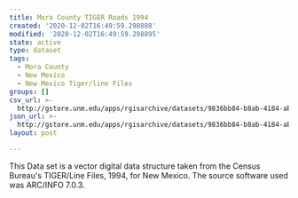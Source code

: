 ```yaml
---
title: Mora County TIGER Roads 1994
created: '2020-12-02T16:49:59.298888'
modified: '2020-12-02T16:49:59.298895'
state: active
type: dataset
tags:
  - Mora County
  - New Mexico
  - New Mexico Tiger/line Files
groups: []
csv_url: >-
  http://gstore.unm.edu/apps/rgisarchive/datasets/9836bb84-b8ab-4184-ab41-a81391c6e0da/tlf233shp.derived.csv
json_url: >-
  http://gstore.unm.edu/apps/rgisarchive/datasets/9836bb84-b8ab-4184-ab41-a81391c6e0da/tlf233shp.derived.json
layout: post

---
```

This Data set is a vector digital data structure taken from the Census Bureau's TIGER/Line Files, 1994, for New Mexico.  The source software used was ARC/INFO 7.0.3.
